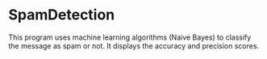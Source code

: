 # SpamDetection
This program uses machine learning algorithms (Naive Bayes) to classify the message as spam or not. It displays the accuracy and precision scores.
